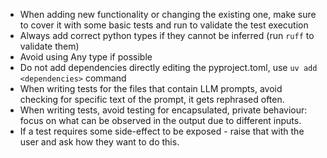 - When adding new functionality or changing the existing one, make sure to cover it with some basic tests and run to validate the test execution
- Always add correct python types if they cannot be inferred (run `ruff` to validate them)
- Avoid using Any type if possible
- Do not add dependencies directly editing the pyproject.toml, use `uv add <dependencies>` command
- When writing tests for the files that contain LLM prompts, avoid checking for specific text of the prompt, it gets rephrased often.
- When writing tests, avoid testing for encapsulated, private behaviour: focus on what can be observed in the output due to different inputs.
- If a test requires some side-effect to be exposed - raise that with the user and ask how they want to do this.